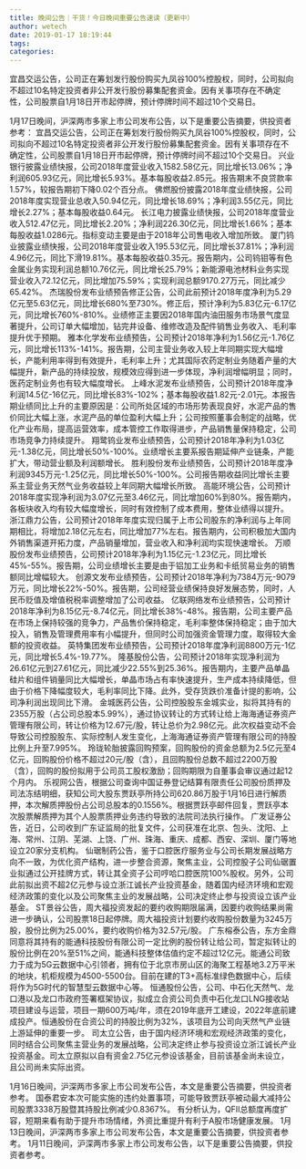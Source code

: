 ```yaml
---
title: 晚间公告｜干货！今日晚间重要公告速读（更新中）
author: wetech
date: 2019-01-17 18:19:44
tags: 
categories: 
---
```

宜昌交运公告，公司正在筹划发行股份购买九凤谷100%控股权，同时，公司拟向不超过10名特定投资者非公开发行股份募集配套资金。因有关事项存在不确定性，公司股票自1月18日开市起停牌，预计停牌时间不超过10个交易日。
<!-- more -->
1月17日晚间，沪深两市多家上市公司发布公告，以下是重要公告摘要，供投资者参考：
宜昌交运公告，公司正在筹划发行股份购买九凤谷100%控股权，同时，公司拟向不超过10名特定投资者非公开发行股份募集配套资金。因有关事项存在不确定性，公司股票自1月18日开市起停牌，预计停牌时间不超过10个交易日。
兴业银行披露业绩快报，公司2018年度营业收入1582.58亿元，同比增长13.06%；净利润605.93亿元，同比增长5.93%。基本每股收益2.85元。报告期末不良贷款率1.57%，较报告期初下降0.02个百分点。
佛燃股份披露2018年度业绩快报，公司2018年度实现营业总收入50.94亿元，同比增长18.69%；净利润3.55亿元，同比增长2.27%；基本每股收益0.64元。
长江电力披露业绩快报，公司2018年度营业收入512.47亿元，同比增长2.20%；净利润226.30亿元，同比增长1.66%；基本每股收益1.0286元。指标变动主要是由于2018年公司售电收入增加所致。
厦门钨业披露业绩快报，公司2018年度营业收入195.53亿元，同比增长37.81%；净利润4.96亿元，同比下滑19.81%。基本每股收益0.35元。报告期内，公司钨钼等有色金属业务实现利润总额10.76亿元，同比增长25.79%；新能源电池材料业务实现营业收入72.12亿元，同比增加75.59%；实现利润总额9170.27万元，同比减少65.42%。
杰瑞股份发布业绩预告修正公告，公司此前预计2018年度净利为5.29亿元至5.63亿元，同比增长680%至730%。修正后，预计净利为5.83亿元-6.17亿元，同比增长760%-810%。业绩修正主要因2018年国内油田服务市场景气度显著提升，公司订单大幅增加，钻完井设备、维修改造及配件销售业务收入、毛利率提升优于预期。
雅本化学发布业绩预告，公司预计2018年净利为1.56亿元-1.76亿元，同比增长113%-141%。报告期，公司主营业务收入较上年同期实现大幅增长，产能利用率得到有效提升，毛利率上升；尤其国际农药定制业务随着产量的大幅提升，新产品的持续投放，规模效应得到进一步体现，净利润增幅明显；同时，医药定制业务也有较大幅度增长。
上峰水泥发布业绩预告，公司预计2018年度净利润14.5亿-16亿元，同比增长83%-102%；基本每股收益1.82元-2.01元。本报告期业绩同比上升的主要原因是：公司所处区域的市场形势表现良好，水泥产品的售价同比大幅上涨，水泥产品的单位盈利大幅上升；公司按照董事会制定的战略，优化产业布局，提高运营效率，成本管控工作取得进步，产品销售量保持稳定，公司市场竞争力持续提升。
翔鹭钨业发布业绩预告，公司预计2018年净利为1.03亿元-1.38亿元，同比增长50%-100%。业绩增长主要系报告期延伸产业链条，产能扩大，带动营业额及利润额增长。
胜利股份发布业绩预告，公司预计2018年度净利润9345万元-1.25亿元，同比增长50%-100%。公司报告期收益同比增长主要系主营业务天然气业务收益较上年同期大幅增长所致。
高能环境公告，公司预计2018年度实现净利润为3.07亿元至3.46亿元，同比增加60%到80%。报告期内，各板块收入均有较大幅度增长，同时有效控制了成本费用，整体业绩得以提升。
浙江鼎力公告，公司预计2018年年度实现归属于上市公司股东的净利润与上年同期相比，将增加2.18亿元左右，同比增加77%左右。报告期内，公司积极加大国内外销售渠道开拓力度，产品销量增加，营业收入和净利润均实现快速增长。
万顺股份发布业绩预告，公司预计2018年净利为1.15亿元-1.23亿元，同比增长45%-55%。报告期，公司业绩增长主要是由于铝加工业务和卡纸贸易业务的销售额同比增幅较大。
创源文发布业绩预告，公司预计2018年净利为7384万元-9079万元，同比增长22%-50%。报告期，公司经营业绩保持良好发展态势，同时，人民币贬值及增值税税率调整增加了公司收益。
亿联网络发布业绩预告，公司预计2018年净利为8.15亿元-8.74亿元，同比增长38%-48%。报告期，公司主要产品在市场上保持较强的竞争力，产品售价保持稳定，毛利率整体保持稳定；由于加大投入，销售及管理费用率有小幅提升，但同时公司加强资金管理力度，取得较大金额的投资收益。
英特集团发布业绩预告，公司预计2018年度净利润8800万元-1亿元，同比增长5.4%-19.77%。
隆基股份公告，公司预计2018年实现净利润为26.61亿元到27.61亿元，同比减少22.55%到25.36%。报告期内，主要产品单晶硅片和组件销量同比大幅增长，单晶市场占有率快速提升，生产成本持续降低，但由于价格下降幅度较大，毛利率同比下降。此外，受存货跌价准备计提的影响，公司净利润出现同比下滑。
金城医药公告，公司控股股东金城实业，拟将其持有的2355万股（占公司总股本5.99%），通过协议转让的方式转让给上海海通证券资产管理有限公司，转让价格为12.67元/股，转让总价为2.98亿元。此次权益变动不会导致公司控股股东、实际控制人发生变化，上海海通证券资产管理有限公司的持股比例上升至7.995%。
玲珑轮胎披露回购预案，回购股份的资金总额为2.5亿元至4亿元，回购股份价格不超过20元/股（含），且回购股份总数不超过2200万股（含），回购的股份拟用于公司员工股权激励；回购期限为自董事会审议通过起12个月内。
乐视网公告，根据公司查询中国证券登记结算有限责任公司股份质押及司法冻结明细，获知公司大股东贾跃亭所持公司620.86万股于1月16日进行解质押，本次解质押股份占公司总股本的0.1556%。根据贾跃亭邮件回复，贾跃亭本次股票解质押为其个人股票质押业务违约导致的法院司法执行操作。
广发证券公告，近日，公司收到广东证监局的批复文件，公司获准在北京、包头、沈阳、上海、常州、江阴、芜湖、上饶、广州、珠海、重庆、成都、西安、深圳、厦门等地设立20家分支机构。
仙琚制药公告，鉴于口腔医疗服务业与公司长期发展战略方向不一致，为优化资产结构，进一步整合资源，聚焦主业，公司控股子公司仙琚置业拟通过公开挂牌方式，转让其全资子公司哼哈口腔医院100%股权。另外，公司此前拟出资不超2亿元参与设立浙江诚长产业投资基金，随着国内经济环境和宏观经济政策的变化以及公司聚焦主业的发展战略，公司决定终止参与投资设立该产业基金。
ST景谷公告，周大福投资发起的要约收购期限届满，因要约收购结果尚需进一步确认，公司股票18日起停牌。周大福投资计划要约收购股份数量为3245万股，股份比例为25.00%，要约收购价格为32.57元/股。
广东榕泰公告，东方金鼎同意将其持有的能通科技股份有限公司一定比例的股份转让给公司，暂定拟转让的股份比例在20%至51%之间，能通科技整体估值约定不超过12亿元。能通公司致力于成为5G云数据中心引领者，拥有位于北京市房山区的海聚工程基地3.2万平米的地块，机柜规模为4500-5500台。目前在建的T3+高标准绿色数据中心，后续将作为5G时代的智慧型云数据中心等。
恒通股份公告，公司、中石化天然气、龙口港以及龙口市政府签署框架协议，拟成立合资公司负责中石化龙口LNG接收站项目建设与运营，项目一期600万吨/年，须在2019年底开工建设，2022年底前建成投产。恒通股份在合资公司的持股比例为32%，该项目为公司向天然气产业链上游延伸的重要一步。
司太立公告，由于国内经济环境和宏观经济政策的变化，同时结合公司聚焦主营业务的发展战略，公司决定终止参与投资设立浙江诚长产业投资基金。司太立原拟以自有资金2.75亿元参设该基金，目前该基金尚未设立，且公司尚未实际出资。
 
 
1月16日晚间，沪深两市多家上市公司发布公告，本文是重要公告摘要，供投资者参考。
国泰君安本次可能实施的违约处置事项，可能导致贾跃亭被动最大减持公司股票3338万股暨其持股比例减少0.8367%。
有分析认为，QFII总额度再度扩容，短期来看有助于提升市场情绪，外资比重提升有利于A股市场健康发展。
1月13日晚间，沪深两市多家上市公司发布公告，本文是重要公告摘要，供投资者参考。
1月11日晚间，沪深两市多家上市公司发布公告，以下是重要公告摘要，供投资者参考。
